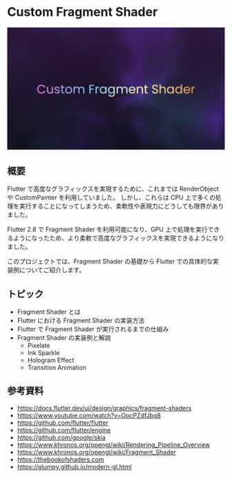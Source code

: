 # Custom Fragment Shader

![screenshot](docs/screenshot.png)

## 概要

Flutter で高度なグラフィックスを実現するために、これまでは RenderObject や CustomPainter を利用していました。
しかし、これらは CPU 上で多くの処理を実行することになってしまうため、柔軟性や表現力にどうしても限界がありました。

Flutter 2.8 で Fragment Shader を利用可能になり、GPU 上で処理を実行できるようになったため、より柔軟で高度なグラフィックスを実現できるようになりました。

このプロジェクトでは、Fragment Shader の基礎から Flutter での具体的な実装例についてご紹介します。

## トピック

- Fragment Shader とは
- Flutter における Fragment Shader の実装方法
- Flutter で Fragment Shader が実行されるまでの仕組み
- Fragment Shader の実装例と解説
    - Pixelate
    - Ink Sparkle
    - Hologram Effect
    - Transition Animation

## 参考資料

- https://docs.flutter.dev/ui/design/graphics/fragment-shaders
- https://www.youtube.com/watch?v=OpcPZdfJbq8
- https://github.com/flutter/flutter
- https://github.com/flutter/engine
- https://github.com/google/skia
- https://www.khronos.org/opengl/wiki/Rendering_Pipeline_Overview
- https://www.khronos.org/opengl/wiki/Fragment_Shader
- https://thebookofshaders.com
- https://glumpy.github.io/modern-gl.html

